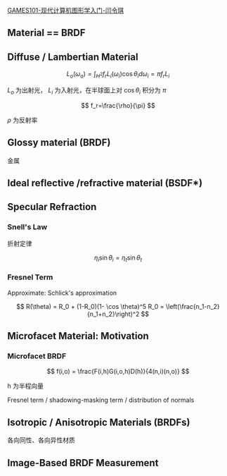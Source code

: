 [GAMES101-现代计算机图形学入门-闫令琪](https://www.bilibili.com/video/BV1X7411F744/?p=17)

## Material == BRDF

## Diffuse / Lambertian Material

$$
L_o(\omega_o) = \int_{H^2}f_rL_i(\omega_i)\cos \theta_id\omega_i = \pi f_rL_i
$$

$L_o$ 为出射光， $L_i$ 为入射光，在半球面上对 $\cos \theta_i$ 积分为 $\pi$ 

$$
f_r=\frac{\rho}{\pi}
$$

$\rho$ 为反射率

## Glossy material (BRDF)

金属

## Ideal reflective /refractive material (BSDF*)

## Specular Refraction

### Snell's Law
折射定律

$$
\eta_i\sin \theta_i = \eta_t \sin \theta_t
$$

### Fresnel Term
Approximate: Schlick's approximation

$$
R(\theta) = R_0 + (1-R_0)(1- \cos \theta)^5  R_0 = \left(\frac{n_1-n_2}{n_1+n_2}\right)^2
$$

## Microfacet Material: Motivation

### Microfacet BRDF

$$
f(i,o) = \frac{F(i,h)G(i,o,h)D(h)}{4(n,i)(n,o)}
$$

h 为半程向量

Fresnel term / shadowing-masking term / distribution of normals

## Isotropic / Anisotropic Materials (BRDFs)

各向同性、各向异性材质

## Image-Based BRDF Measurement



